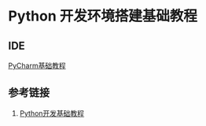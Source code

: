 # Python 开发环境搭建基础教程


## IDE

[PyCharm基础教程](work/tools/JetBrains/PyCharm基础教程.md)

## 参考链接
1. [Python开发基础教程](work/programming/Python/Python开发基础教程.md)
